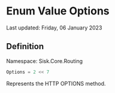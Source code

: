 # Enum Value Options
Last updated: Friday, 06 January 2023

## Definition
Namespace: Sisk.Core.Routing

```csharp
Options = 2 << 7
```

Represents the HTTP OPTIONS method.

